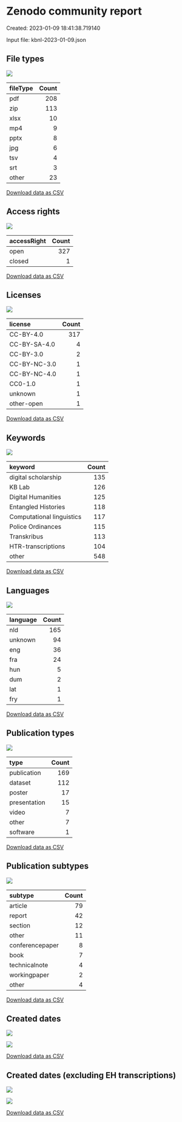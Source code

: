 # Zenodo community report

Created: 2023-01-09 18:41:38.719140

Input file: kbnl-2023-01-09.json

## File types

![](./img/file-types.png)

| fileType   |   Count |
|:-----------|--------:|
| pdf        |     208 |
| zip        |     113 |
| xlsx       |      10 |
| mp4        |       9 |
| pptx       |       8 |
| jpg        |       6 |
| tsv        |       4 |
| srt        |       3 |
| other      |      23 |

[Download data as CSV](./csv/file-types.csv)

## Access rights

![](./img/access-rights.png)

| accessRight   |   Count |
|:--------------|--------:|
| open          |     327 |
| closed        |       1 |

[Download data as CSV](./csv/access-rights.csv)

## Licenses

![](./img/licenses.png)

| license      |   Count |
|:-------------|--------:|
| CC-BY-4.0    |     317 |
| CC-BY-SA-4.0 |       4 |
| CC-BY-3.0    |       2 |
| CC-BY-NC-3.0 |       1 |
| CC-BY-NC-4.0 |       1 |
| CC0-1.0      |       1 |
| unknown      |       1 |
| other-open   |       1 |

[Download data as CSV](./csv/licenses.csv)

## Keywords

![](./img/keywords.png)

| keyword                   |   Count |
|:--------------------------|--------:|
| digital scholarship       |     135 |
| KB Lab                    |     126 |
| Digital Humanities        |     125 |
| Entangled Histories       |     118 |
| Computational linguistics |     117 |
| Police Ordinances         |     115 |
| Transkribus               |     113 |
| HTR-transcriptions        |     104 |
| other                     |     548 |

[Download data as CSV](./csv/keywords.csv)

## Languages

![](./img/languages.png)

| language   |   Count |
|:-----------|--------:|
| nld        |     165 |
| unknown    |      94 |
| eng        |      36 |
| fra        |      24 |
| hun        |       5 |
| dum        |       2 |
| lat        |       1 |
| fry        |       1 |

[Download data as CSV](./csv/languages.csv)

## Publication types

![](./img/pub-types.png)

| type         |   Count |
|:-------------|--------:|
| publication  |     169 |
| dataset      |     112 |
| poster       |      17 |
| presentation |      15 |
| video        |       7 |
| other        |       7 |
| software     |       1 |

[Download data as CSV](./csv/pub-types.csv)

## Publication subtypes

![](./img/pub-subtypes.png)

| subtype         |   Count |
|:----------------|--------:|
| article         |      79 |
| report          |      42 |
| section         |      12 |
| other           |      11 |
| conferencepaper |       8 |
| book            |       7 |
| technicalnote   |       4 |
| workingpaper    |       2 |
| other           |       4 |

[Download data as CSV](./csv/pub-subtypes.csv)

## Created dates

![](./img/created.png)

![](./img/created-cum.png)

[Download data as CSV](./csv/created.csv)

## Created dates (excluding EH transcriptions)

![](./img/created-noeh.png)

![](./img/created-noeh-cum.png)

[Download data as CSV](./csv/created-noeh.csv)


